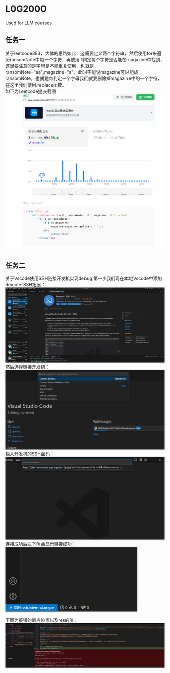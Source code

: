 # L0G2000
Used for LLM courses
## 任务一 ##
关于leetcode383，大体的思路如此：这需要定义两个字符串，然后使用for来遍历ransomNote中每一个字符，再使用if判定每个字符是否能在magazine中找到，这里要注意的是字母是不能重复使用，也就是ransomNote="aa",magazine="a"，此时不能说magazine可以组成ransomNote，也就是每判定一个字母我们就要删除掉magazine中的一个字符，在这里我们使用.replace函数。  
如下为Leetcode提交截图
![image](https://github.com/gaoyukang33/L0G2000/blob/main/img/e262cb277aa0d225d55776c95e38185.png)
## 任务二 ##
关于Vscode使用SSH链接开发机实现debug
第一步我们现在本地Vscode中添加Remote-SSH拓展： 
![image](https://github.com/gaoyukang33/L0G2000/blob/main/img/731338b298e1f3dd1d86d8d0e1903ab.png)
然后选择链接开发机：
![image](https://github.com/gaoyukang33/L0G2000/blob/main/img/2651a249363acfd978cbbf26dd3ad1b.png)
输入开发机的SSH密码：  
![image](https://github.com/gaoyukang33/L0G2000/blob/main/img/6928356138ed93023181d505af18ff8.png)
连接成功后左下角会显示链接成功：  
![image](https://github.com/gaoyukang33/L0G2000/blob/main/img/177cc8523e9b7b3c400c31de4263894.png)

下图为报错的断点位置以及res的值：    
![image](https://github.com/gaoyukang33/L0G2000/blob/main/img/aa671461fdf8e2d98dcf75e6e02f699.png)

